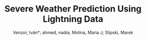 ---
paperId: 6
author: Venzor, Iván*; ahmed, nadia; Molina, Maria J; Slipski, Marek
publicationauthor: Venzor, I. et al.
title: Severe Weather Prediction Using Lightning Data
pitch: https://slideslive.com/38942448/severe-weather-prediction-using-lightning-data?ref=folder-65639
pdf: venzor_longpresentation_6.pdf
poster: venzor_longpresentation_6.png
alt: --
type: Oral
topic: Applications
link: https://research.latinxinai.org/papers/neurips/2020/pdf/venzor_longpresentation_6.pdf
conference: neurips
year: 2020
tags: neurips-2020
location: Virtual
---